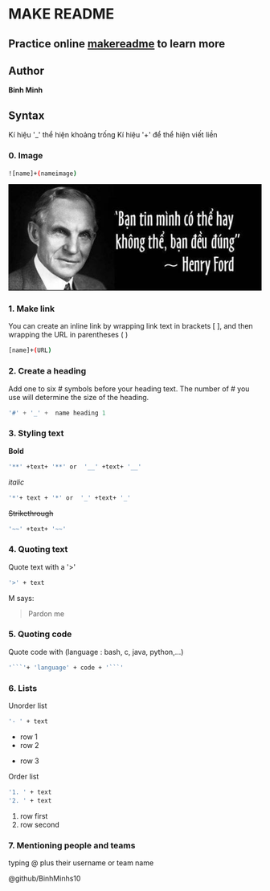 # MAKE README 

## Practice online [makereadme](https://www.makeareadme.com/) to learn more

## Author
   **Binh Minh**
##  Syntax
Kí hiệu  '_' thể hiện khoảng trống
Kí hiệu '+' để thể hiện viết liền 
### 0. Image
```bash
![name]+(nameimage)
```
![Screenshot](images/thing.png)
### 1. Make link 
You can create an inline link by wrapping link text in brackets [ ], and then wrapping the URL in parentheses ( )

```bash
[name]+(URL)
```
### 2. Create a heading
Add one to six # symbols before your heading text. The number of # you use will determine the size of the heading.

```c
'#' + '_' +  name heading 1
```
### 3. Styling text
**Bold** 
```bash 
'**' +text+ '**' or  '__' +text+ '__'
``` 
*italic* 

```bash 
'*'+ text + '*' or  '_' +text+ '_' 
``` 
~~Strikethrough~~
```bash 
'~~' +text+ '~~'
``` 

### 4. Quoting text
Quote text with a '>'
```bash
'>' + text
```
M says:
> Pardon me 
### 5. Quoting code
Quote code with (language : bash, c, java, python,...)

```bash
'```'+ 'language' + code + '```'
```
### 6. Lists
Unorder list 
```bash
'- ' + text 
```
- row 1 
- row 2
* row 3

Order list 
```bash
'1. ' + text
'2. ' + text
```
1. row first
2. row second
### 7. Mentioning people and teams
typing @ plus their username or team name

@github/BinhMinhs10
 


